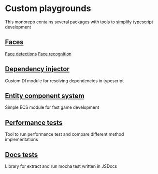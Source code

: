 # Custom playgrounds

This monorepo contains several packages with tools to simplify typescript development

## [Faces](faces)

[Face detections](https://g43riko.github.io/custom-playground/face-detection)
[Face recognition](https://g43riko.github.io/custom-playground/face-recognition)

## [Dependency injector](dependency-injector#readme)

Custom DI module for resolving dependencies in typescript

## [Entity component system](ecs#readme)

Simple ECS module for fast game development

## [Performance tests](perf-test#readme)

Tool to run performance test and compare different method implementations

## [Docs tests](docs-test#readme)

Library for extract and run mocha test written in JSDocs
